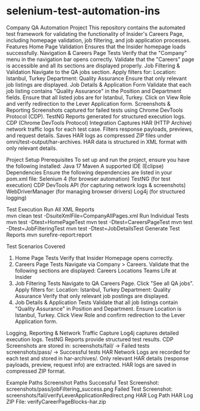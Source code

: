 # selenium-test-automation-ins
 
Company QA Automation Project
This repository contains the automated test framework for validating the functionality of Insider's Careers Page, including homepage validation, job filtering, and job application processes.
Features
Home Page Validation
Ensures that the Insider homepage loads successfully.
Navigation & Careers Page Tests
Verify that the "Company" menu in the navigation bar opens correctly.
Validate that the "Careers" page is accessible and all its sections are displayed properly.
Job Filtering & Validation
Navigate to the QA jobs section.
Apply filters for:
Location: Istanbul, Turkey
Department: Quality Assurance
Ensure that only relevant job listings are displayed.
Job Details & Application Form
Validate that each job listing contains "Quality Assurance" in the Position and Department fields.
Ensure that all listed jobs are for Istanbul, Turkey.
Click on View Role and verify redirection to the Lever Application form.
Screenshots & Reporting
Screenshots captured for failed tests using Chrome DevTools Protocol (CDP).
TestNG Reports generated for structured execution logs.
CDP (Chrome DevTools Protocol) Integration
Captures HAR (HTTP Archive) network traffic logs for each test case.
Filters response payloads, previews, and request details.
Saves HAR logs as compressed ZIP files under omni/test-output/har-archives.
HAR data is structured in XML format with only relevant details.
 
 
 
 
Project Setup
Prerequisites
To set up and run the project, ensure you have the following installed:
Java 17
Maven
A supported IDE (Eclipse)
Dependencies
Ensure the following dependencies are listed in your pom.xml file:
Selenium 4 (for browser automation)
TestNG (for test execution)
CDP DevTools API (for capturing network logs & screenshots)
WebDriverManager (for managing browser drivers)
Log4j (for structured logging)
 
 
 
 
Test Execution
                                                                                                                                                                                Run All XML Reports   
                                                                                                                                        mvn clean test -DsuiteXmlFile=CompanyAllPages.xml
Run Individual Tests
mvn test -Dtest=HomePageTest
mvn test -Dtest=CareersPageTest
mvn test -Dtest=JobFilteringTest
mvn test -Dtest=JobDetailsTest
Generate Test Reports
mvn surefire-report:report
 
 
 
 
Test Scenarios Covered
1. Home Page Tests
Verify that Insider Homepage opens correctly.
2. Careers Page Tests
Navigate via Company > Careers.
Validate that the following sections are displayed:
Careers
Locations
Teams
Life at Insider
3. Job Filtering Tests
Navigate to QA Careers Page.
Click "See all QA jobs".
Apply filters for:
Location: Istanbul, Turkey
Department: Quality Assurance
Verify that only relevant job postings are displayed.
4. Job Details & Application Tests
Validate that all job listings contain "Quality Assurance" in Position and Department.
Ensure Location is Istanbul, Turkey.
Click View Role and confirm redirection to the Lever Application form.
 
 
 
 
Logging, Reporting & Network Traffic Capture
Log4j captures detailed execution logs.
TestNG Reports provide structured test results.
CDP Screenshots are stored in:
screenshots/fail/ → Failed tests
screenshots/pass/ → Successful tests
HAR Network Logs are recorded for each test and stored in har-archives/.
Only relevant HAR details (response payloads, preview, request info) are extracted.
HAR logs are saved in compressed ZIP format.
 
 
 
 
Example Paths
Screenshot Paths
Successful Test Screenshot:
screenshots/pass/jobFiltering_success.png
Failed Test Screenshot:
screenshots/fail/verifyLeverApplicationRedirect.png
HAR Log Path
HAR Log ZIP File:
verifyCareerPageBlocks-har.zip
